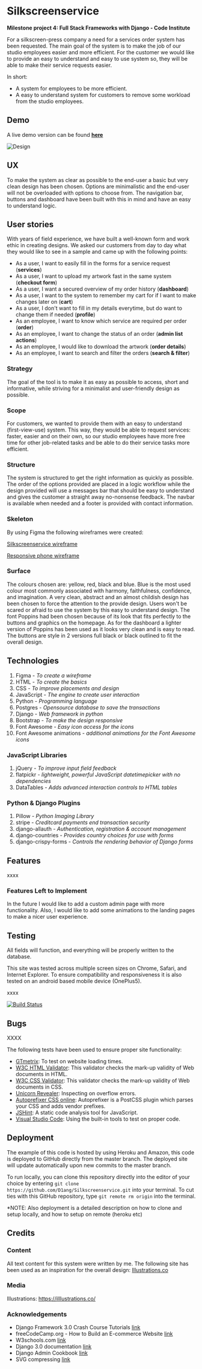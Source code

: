 # Silkscreenservice
**Milestone project 4: Full Stack Frameworks with Django - Code Institute**

For a silkscreen-press company a need for a services order system has been requested. 
The main goal of the system is to make the job of our studio employees easier and more efficient. 
For the customer we would like to provide an easy to understand and easy to use system so, 
they will be able to make their service requests easier.

In short:
- A system for employees to be more efficient.
- A easy to understand system for customers to remove some workload from the studio employees.

## Demo
A live demo version can be found **[here](https://silkscreenservice.herokuapp.com/)**

![Design](https://github.com/D1ang/Silkscreenservice/blob/master/mockups/presentation.png)

## UX
To make the system as clear as possible to the end-user a basic but very clean design has been chosen.
Options are minimalistic and the end-user will not be overloaded with options to choose from.
The navigation bar, buttons and dashboard have been built with this in mind and have an easy to understand logic.

## User stories
With years of field experience, we have built a well-known form and work ethic in creating designs.
We asked our customers from day to day what they would like to see in a sample and came up with the following points:

 - As a user, I want to easily fill in the forms for a service request (**services**)
 - As a user, I want to upload my artwork fast in the same system (**checkout form**)
 - As a user, I want a secured overview of my order history (**dashboard**)
 - As a user, I want to the system to remember my cart for if I want to make changes later on (**cart**)
 - As a user, I don't want to fill in my details everytime, but do want to change them if needed (**profile**)
 - As an employee, I want to know which service are required per order (**order**)
 - As an employee, I want to change the status of an order (**admin list actions**)
 - As an employee, I would like to download the artwork (**order details**)
 - As an employee, I want to search and filter the orders (**search & filter**)

### Strategy
The goal of the tool is to make it as easy as possible to access, short and informative,
while striving for a minimalist and user-friendly design as possible.

### Scope
For customers, we wanted to provide them with an easy to understand (first-view-use) system.
This way, they would be able to request services: faster, easier and on their own,
so our studio employees have more free time for other job-related tasks and be able to do
their service tasks more efficient.

### Structure
The system is structured to get the right information as quickly as possible.
The order of the options provided are placed in a logic workflow while the design provided will use a messages bar
that should be easy to understand and gives the customer a straight away no-nonsense feedback.
The navbar is available when needed and a footer is provided with contact information.

### Skeleton
By using Figma the following wireframes were created:

[Silkscreenservice wireframe](https://github.com/D1ang/Silkscreenservice/blob/master/mockups/wireframe.pdf)

[Responsive phone wireframe](https://github.com/D1ang/Silkscreenservice/blob/master/mockups/wireframe-sm.pdf)

### Surface
The colours chosen are: yellow, red, black and blue.
Blue is the most used colour most commonly associated with harmony, faithfulness, confidence, and imagination.
A very clean, abstract and an almost childish design has been chosen to force the attention to the provide design.
Users won't be scared or afraid to use the system by this easy to understand design.
The font Poppins had been chosen because of its look that fits perfectly to the buttons and graphics on the homepage.
As for the dashboard a lighter version of Poppins has been used as it looks very clean and is easy to read.
The buttons are style in 2 versions full black or black outlined to fit the overall design.


## Technologies
1.  Figma - *To create a wireframe*
2.  HTML - *To create the basics*
3.  CSS - *To improve placements and design*
4.  JavaScript - *The engine to create user interaction*
5.  Python - *Programming language*
6.  Postgres - *Opensource database to save the transactions*
7.  Django - *Web framework in python*
8.  Bootstrap - *To make the design responsive*
9.  Font Awesome - *Easy icon access for the icons*
10. Font Awesome animations - *additional animations for the Font Awesome icons*

### JavaScript Libraries
1. jQuery - *To improve input field feedback*
2. flatpickr - *lightweight, powerful JavaScript datetimepicker with no dependencies*
3. DataTables - *Adds advanced interaction controls to HTML tables*

### Python & Django Plugins
1. Pillow - *Python Imaging Library*
2. stripe - *Creditcard payments end transaction security*
3. django-allauth - *Authentication, registration & account management*
4. django-countries - *Provides country choices for use with forms*
5. django-crispy-forms - *Controls the rendering behavior of Django forms*

## Features
xxxx

### Features Left to Implement
In the future I would like to add a custom admin page with more functionality.
Also, I would like to add some animations to the landing pages to make a nicer user experience.

## Testing
All fields will function, and everything will be properly written to the database.

This site was tested across multiple screen sizes on Chrome, Safari, and Internet Explorer. To ensure compatibility and responsiveness it is also tested on an android based mobile device (OnePlus5).

xxxx

[![Build Status](https://travis-ci.org/D1ang/Silkscreenservice.svg?branch=master)](https://travis-ci.org/D1ang/Silkscreenservice)

## Bugs

XXXX

The following tests have been used to ensure proper site functionality:

- [GTmetrix](https://gtmetrix.com/): To test on website loading times.
- [W3C HTML Validator](https://validator.w3.org/): This validator checks the mark-up validity of Web documents in HTML.
- [W3C CSS Validator](https://jigsaw.w3.org/css-validator/): This validator checks the mark-up validity of Web documents in CSS.
- [Unicorn Revealer](https://chrome.google.com/webstore/detail/unicorn-revealer/lmlkphhdlngaicolpmaakfmhplagoaln?hl=en-GB): Inspecting on overflow errors.
- [Autoprefixer CSS online](https://autoprefixer.github.io/): Autoprefixer is a PostCSS plugin which parses your CSS and adds vendor prefixes.
- [JSHint](https://jshint.com/): A static code analysis tool for JavaScript.
- [Visual Studio Code](https://code.visualstudio.com/): Using the built-in tools to test on proper code.

## Deployment
The example of this code is hosted by using Heroku and Amazon, this code is deployed to GitHub directly from the master branch.
The deployed site will update automatically upon new commits to the master branch.

To run locally, you can clone this repository directly into the editor of your choice by entering
`git clone https://github.com/D1ang/Silkscreenservice.git` into your terminal.
To cut ties with this GitHub repository, type `git remote rm origin` into the terminal.

*NOTE: Also deployment is a detailed description on how to clone and setup locally, and how to setup on remote (heroku etc)

## Credits

### Content
All text content for this system were written by me.
The following site has been used as an inspiration for the overall design: [Illustrations.co](https://illlustrations.co/)

### Media
Illustrations: https://illlustrations.co/

### Acknowledgements
- Django Framework 3.0 Crash Course Tutorials [link](https://www.youtube.com/watch?v=xv_bwpA_aEA&list=PL-51WBLyFTg2vW-_6XBoUpE7vpmoR3ztO)
- freeCodeCamp.org - How to Build an E-commerce Website [link](https://www.youtube.com/watch?v=YZvRrldjf1Y)
- W3schools.com [link](https://www.w3schools.com/)
- Django 3.0 documentation [link](https://docs.djangoproject.com/en/3.0/)
- Django Admin Cookbook [link](https://books.agiliq.com/projects/django-admin-cookbook/en/latest/introduction.html)
- SVG compressing [link](https://www.compresss.com/compress-svg.html)
